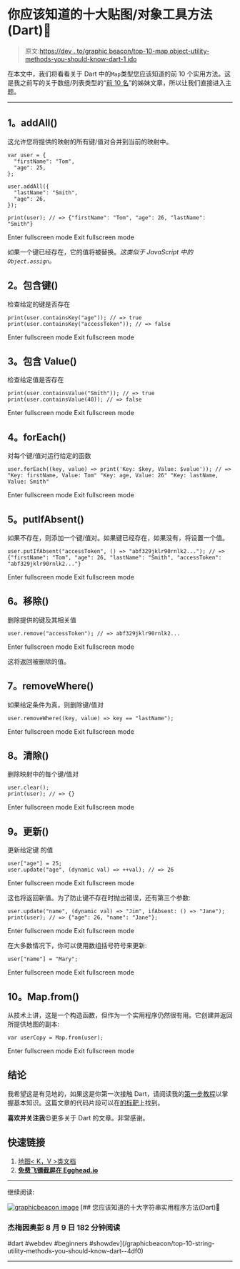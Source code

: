 # 你应该知道的十大贴图/对象工具方法(Dart)🎯

> 原文:[https://dev . to/graphic beacon/top-10-map object-utility-methods-you-should-know-dart-1 ido](https://dev.to/graphicbeacon/top-10-mapobject-utility-methods-you-should-know-dart--1ido)

在本文中，我们将看看关于 Dart 中的`Map`类型您应该知道的前 10 个实用方法。这是我之前写的关于数组/列表类型的“[前 10 名](https://dev.to/graphicbeacon/top-10-array-utility-methods-you-should-know-dart-version--3217)”的姊妹文章，所以让我们直接进入主题。

* * *

## 1。addAll()

这允许您将提供的映射的所有键/值对合并到当前的映射中。

```
var user = {
  "firstName": "Tom",
  "age": 25,
};

user.addAll({
  "lastName": "Smith",
  "age": 26,
});

print(user); // => {"firstName": "Tom", "age": 26, "lastName": "Smith"} 
```

Enter fullscreen mode Exit fullscreen mode

如果一个键已经存在，它的值将被替换。*这类似于 JavaScript 中的`Object.assign`。*

## 2。包含键()

检查给定的键是否存在

```
print(user.containsKey("age")); // => true
print(user.containsKey("accessToken")); // => false 
```

Enter fullscreen mode Exit fullscreen mode

## 3。包含 Value()

检查给定值是否存在

```
print(user.containsValue("Smith")); // => true
print(user.containsValue(40)); // => false 
```

Enter fullscreen mode Exit fullscreen mode

## 4。forEach()

对每个键/值对运行给定的函数

```
user.forEach((key, value) => print('Key: $key, Value: $value')); // => "Key: firstName, Value: Tom" "Key: age, Value: 26" "Key: lastName, Value: Smith" 
```

Enter fullscreen mode Exit fullscreen mode

## 5。putIfAbsent()

如果不存在，则添加一个键/值对。如果键已经存在，如果没有，将设置一个值。

```
user.putIfAbsent("accessToken", () => "abf329jklr90rnlk2..."); // => {"firstName": "Tom", "age": 26, "lastName": "Smith", "accessToken": "abf329jklr90rnlk2..."} 
```

Enter fullscreen mode Exit fullscreen mode

## 6。移除()

删除提供的键及其相关值

```
user.remove("accessToken"); // => abf329jklr90rnlk2... 
```

Enter fullscreen mode Exit fullscreen mode

这将返回被删除的值。

## 7。removeWhere()

如果给定条件为真，则删除键/值对

```
user.removeWhere((key, value) => key == "lastName"); 
```

Enter fullscreen mode Exit fullscreen mode

## 8。清除()

删除映射中的每个键/值对

```
user.clear();
print(user); // => {} 
```

Enter fullscreen mode Exit fullscreen mode

## 9。更新()

更新给定键
的值

```
user["age"] = 25;
user.update("age", (dynamic val) => ++val); // => 26 
```

Enter fullscreen mode Exit fullscreen mode

这也将返回新值。为了防止键不存在时抛出错误，还有第三个参数:

```
user.update("name", (dynamic val) => "Jim", ifAbsent: () => "Jane");
print(user); // => {"age": 26, "name": "Jane"}; 
```

Enter fullscreen mode Exit fullscreen mode

在大多数情况下，你可以使用数组括号符号来更新:

```
user["name"] = "Mary"; 
```

Enter fullscreen mode Exit fullscreen mode

## 10。Map.from()

从技术上讲，这是一个构造函数，但作为一个实用程序仍然很有用。它创建并返回所提供地图的副本:

```
var userCopy = Map.from(user); 
```

Enter fullscreen mode Exit fullscreen mode

## 结论

我希望这是有见地的，如果这是你第一次接触 Dart，请阅读我的[第一步教程](https://dev.to/graphicbeacon/learn-dart-before-you-flutter-2997)以掌握基本知识。这篇文章的代码片段可以在[的标靶](https://dartpad.dartlang.org/b738e69b9985a5c11a841c94de1a1261)上找到。

**喜欢并关注我**😍更多关于 Dart 的文章。非常感谢。

## 快速链接

1.  [地图< K，V >类文档](https://api.dartlang.org/dev/2.0.0-dev.65.0/dart-core/Map-class.html)
2.  **[免费飞镖截屏在 Egghead.io](https://egghead.io/instructors/jermaine-oppong)**

* * *

继续阅读:

[![graphicbeacon image](../Images/ebd69e31cdafde0c3cc551828feae27a.png)](/graphicbeacon) [## 您应该知道的十大字符串实用程序方法(Dart)🎯

### 杰梅因奥彭 8 月 9 日 182 分钟阅读

#dart #webdev #beginners #showdev](/graphicbeacon/top-10-string-utility-methods-you-should-know-dart--4df0)

* * *
